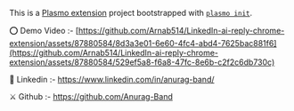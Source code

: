 This is a [Plasmo extension](https://docs.plasmo.com/) project bootstrapped with [`plasmo init`](https://www.npmjs.com/package/plasmo).

⭕ Demo Video :- [https://github.com/Arnab514/LinkedIn-ai-reply-chrome-extension/assets/87880584/8d3a3e01-6e60-4fc4-abd4-7625bac881f6](https://github.com/Arnab514/LinkedIn-ai-reply-chrome-extension/assets/87880584/529ef5a8-f6a8-47fc-8e6b-c2f2c6db730c)

🔰 Linkedin :- https://www.linkedin.com/in/anurag-band/

⚔️ Github :- https://github.com/Anurag-Band
